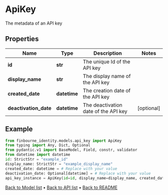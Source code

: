 # ApiKey

The metadata of an API key
## Properties
Name | Type | Description | Notes
------------ | ------------- | ------------- | -------------
**id** | **str** | The unique Id of the API key | 
**display_name** | **str** | The display name of the API key | 
**created_date** | **datetime** | The creation date of the API key | 
**deactivation_date** | **datetime** | The deactivation date of the API key | [optional] 
## Example

```python
from finbourne_identity.models.api_key import ApiKey
from typing import Any, Dict, Optional
from pydantic.v1 import BaseModel, Field, constr, validator
from datetime import datetime
id: StrictStr = "example_id"
display_name: StrictStr = "example_display_name"
created_date: datetime = # Replace with your value
deactivation_date: Optional[datetime] = # Replace with your value
api_key_instance = ApiKey(id=id, display_name=display_name, created_date=created_date, deactivation_date=deactivation_date)

```

[Back to Model list](../README.md#documentation-for-models) &#8226; [Back to API list](../README.md#documentation-for-api-endpoints) &#8226; [Back to README](../README.md)

